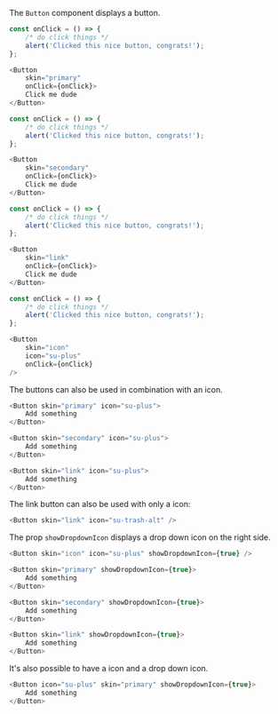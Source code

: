 The `Button` component displays a button.

```javascript
const onClick = () => {
    /* do click things */
    alert('Clicked this nice button, congrats!');
};

<Button
    skin="primary"
    onClick={onClick}>
    Click me dude
</Button>
```

```javascript
const onClick = () => {
    /* do click things */
    alert('Clicked this nice button, congrats!');
};

<Button
    skin="secondary"
    onClick={onClick}>
    Click me dude
</Button>
```

```javascript
const onClick = () => {
    /* do click things */
    alert('Clicked this nice button, congrats!');
};

<Button
    skin="link"
    onClick={onClick}>
    Click me dude
</Button>
```

```javascript
const onClick = () => {
    /* do click things */
    alert('Clicked this nice button, congrats!');
};

<Button
    skin="icon"
    icon="su-plus"
    onClick={onClick}
/>
```

The buttons can also be used in combination with an icon.

```javascript
<Button skin="primary" icon="su-plus">
    Add something
</Button>
```

```javascript
<Button skin="secondary" icon="su-plus">
    Add something
</Button>
```

```javascript
<Button skin="link" icon="su-plus">
    Add something
</Button>
```

The link button can also be used with only a icon:

```javascript
<Button skin="link" icon="su-trash-alt" />
```

The prop `showDropdownIcon` displays a drop down icon on the right side.

```javascript
<Button skin="icon" icon="su-plus" showDropdownIcon={true} />
```

```javascript
<Button skin="primary" showDropdownIcon={true}>
    Add something
</Button>
```

```javascript
<Button skin="secondary" showDropdownIcon={true}>
    Add something
</Button>
```

```javascript
<Button skin="link" showDropdownIcon={true}>
    Add something
</Button>
```

It's also possible to have a icon and a drop down icon.

```javascript
<Button icon="su-plus" skin="primary" showDropdownIcon={true}>
    Add something
</Button>
```
